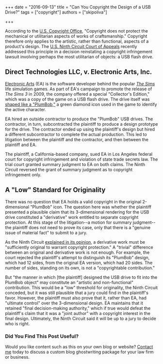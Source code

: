 +++
date = "2016-09-13"
title = "Can You Copyright the Design of a USB Drive?"
tags = ["copyright"]
authors = ["skipoliva"]

+++

According to the <a href="http://www.copyright.gov/register/va-useful.html">U.S. Copyright Office</a>, "Copyright does not protect the mechanical or utilitarian aspects of works of craftsmanship." Copyright therefore only applies to the artistic, rather than functional, aspects of a product's design. The <a href="http://www.ca9.uscourts.gov/">U.S. Ninth Circuit Court of Appeals</a> recently addressed this principle in a decision reinstating a copyright infringement lawsuit involving perhaps the most utilitarian of objects: a USB flash drive.

## Direct Technologies LLC, v. Electronic Arts, Inc.

<a href="http://www.ea.com/">Electronic Arts</a> (EA) is the software developer behind the popular <a href="http://www.thesims.com/the-sims-4"><em>The Sims</em></a> life simulation games. As part of EA's campaign to promote the release of <em>The Sims 3</em> in 2009, the company offered a special "Collector's Edition," which was a copy of the game on a USB flash drive. The drive itself was <a href="http://beyondsims.com/5671/the-sims-3-collectors-edition-2gb-usb-plumbob-flashdrive/">shaped like a "PlumBob,"</a> a green diamond icon used in the game to identify the active character.

EA hired an outside contractor to produce the "PlumBob" USB drives. The contractor, in turn, subcontracted the plaintiff to produce a design prototype for the drive. The contractor ended up using the plaintiff's design but hired a different subcontractor to complete the actual production. This led to litigation between the plaintiff and the contractor, and then between the plaintiff and EA.

The plaintiff, a California-based company, sued EA in Los Angeles federal court for copyright infringement and violation of state trade secrets law. The trial court granted summary judgment to EA on both claims. The Ninth Circuit reversed the grant of summary judgment as to copyright infringement only.
<h2>A "Low" Standard for Originality</h2>

There was no question that EA holds a valid copyright in the original 2-dimensional "PlumBob" icon. The question here was whether the plaintiff presented a plausible claim that its 3-dimensional rendering for the USB drive constituted a "derivative" work entitled to separate copyright protection. At this stage of the litigation--a motion for summary judgment--the plaintiff does not need to prove its case, only that there is a "genuine issue of material fact" to submit to a jury.

As the Ninth Circuit <a href="https://scholar.google.com/scholar_case?case=12501472949877580773&amp;hl=en&amp;as_sdt=6,47">explained in its opinion</a>, a derivative work must be "sufficiently original to warrant copyright protection." A "trivial" difference between an original and derivative work is not enough. For example, the court rejected the plaintiff's attempt to distinguish its "PlumBob" design, which had 12 sides, from the original EA version, which had 20 sides. The number of sides, standing on its own, is not a "copyrightable contribution."

But "the manner in which [the plaintiff] designed the USB drive to fit into the PlumBob object" may constitute an "artistic and non-functional" contribution. This would be a "low" threshold for originality, the Ninth Circuit conceded, but it was still plausible that a jury could find in the plaintiff's favor. However, the plaintiff must also prove that it, rather than EA, had "ultimate control" over the 3-dimensional design. EA maintains that it retained "final decision-making authority," which if true would defeat the plaintiff's claim that it was a "joint author" with a copyright interest in the final design. Ultimately, the Ninth Circuit said it will be up to a jury to decide who is right.

### Did You Find This Post Useful?

Would you like content such as this on your own blog or website? [Contact me](https://skipoliva.com/#contact) today to discuss a custom blog ghostwriting package for your law firm or business.
